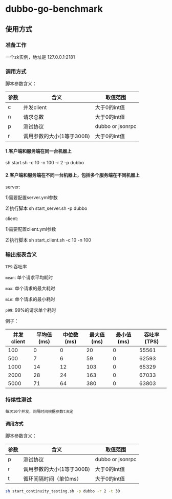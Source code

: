 # dubbo-go-benchmark


## 使用方式

### 准备工作

一个zk实例，地址是 127.0.0.1:2181

### 调用方式

脚本参数含义：

参数|含义|取值范围
-------------|-------------|-------------
c|并发client|大于0的int值
n|请求总数|大于0的int值
p|测试协议|dubbo or jsonrpc
r|调用参数的大小(1等于300B)|大于0的int值

#### 1.客户端和服务端在同一台机器上

sh start.sh -c 10 -n 100 -r 2 -p dubbo

#### 2.客户端和服务端在不同一台机器上，包括多个服务端在不同机器上

server: 

1)需要配置server.yml参数

2)执行脚本 sh start_server.sh  -p dubbo

client: 

1)需要配置client.yml参数

2)执行脚本 sh start_client.sh  -c 10 -n 100



### 输出报表含义

`TPS`:吞吐率

`mean`: 单个请求平均耗时

`max`: 单个请求的最大耗时

`min`: 单个请求的最小耗时

`p99`: 99%的请求单个耗时


例子：

并发client|平均值(ms)|中位数(ms)|最大值(ms)|最小值(ms)|吞吐率(TPS)
-------------|-------------|-------------|-------------|-------------|-------------
100|0|0|20|0|55561
500|7|6|59|0|62593
1000|14|12|103|0|65329
2000|28|24|163|0|67033
5000|71|64|380|0|63803

### 持续性测试

    每次10个并发，间隔时间根据参数t决定

#### 调用方式

脚本参数含义：

参数|含义|取值范围
-------------|-------------|-------------
p|测试协议|dubbo or jsonrpc
r|调用参数的大小(1等于300B)|大于0的int值
t|循环间隔时间（单位ms）|大于0的int值

```bash
sh start_continuity_testing.sh -p dubbo -r 2 -t 30
```
